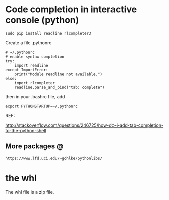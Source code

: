 


# Code completion in interactive console (python)

```
sudo pip install readline rlcompleter3
```
Create a file .pythonrc
```
# ~/.pythonrc
# enable syntax completion
try:
    import readline
except ImportError:
    print("Module readline not available.")
else:
    import rlcompleter
    readline.parse_and_bind("tab: complete")
```
then in your .bashrc file, add

```
export PYTHONSTARTUP=~/.pythonrc
```
REF:

http://stackoverflow.com/questions/246725/how-do-i-add-tab-completion-to-the-python-shell


## More packages @ 
```
https://www.lfd.uci.edu/~gohlke/pythonlibs/
```


# the whl
The whl file is a zip file.
